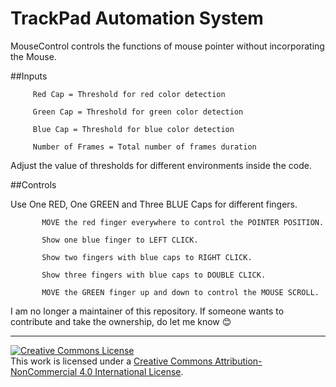 TrackPad Automation System
============================

MouseControl controls the functions of mouse pointer without
incorporating the Mouse.

##Inputs

         Red Cap = Threshold for red color detection
 
         Green Cap = Threshold for green color detection
         
         Blue Cap = Threshold for blue color detection
         
         Number of Frames = Total number of frames duration
         
 Adjust the value of thresholds for different environments inside the code. 
 
##Controls

 Use One RED, One GREEN and Three BLUE Caps for different fingers.
           
           MOVE the red finger everywhere to control the POINTER POSITION.
           
           Show one blue finger to LEFT CLICK.
           
           Show two fingers with blue caps to RIGHT CLICK.
           
           Show three fingers with blue caps to DOUBLE CLICK.
           
           MOVE the GREEN finger up and down to control the MOUSE SCROLL.

I am no longer a maintainer of this repository. If someone wants to contribute and take the ownership, do let me know :blush:

---

<a rel="license" href="http://creativecommons.org/licenses/by-nc/4.0/"><img alt="Creative Commons License" style="border-width:0" src="https://i.creativecommons.org/l/by-nc/4.0/88x31.png" /></a><br />This work is licensed under a <a rel="license" href="http://creativecommons.org/licenses/by-nc/4.0/">Creative Commons Attribution-NonCommercial 4.0 International License</a>.
